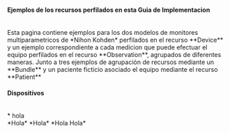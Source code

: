 #### Ejemplos de los recursos perfilados en esta Guia de Implementacion
<br>
Esta pagina contiene ejemplos para los dos modelos de monitores multiparametricos de *Nihon Kohden* perfilados en el recurso **Device** y un ejemplo correspondiente a cada medicion que puede efectuar el equipo perfilados en el recurso **Observation**, agrupados de diferentes maneras. Junto a tres ejemplos de agrupación de recursos mediante un **Bundle** y un paciente ficticio asociado el equipo mediante el recurso **Patient**
<br>

#### Dispositivos


<br>
* hola
<br>
*Hola* *Hola* *Hola Hola*
